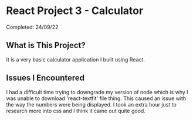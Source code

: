 # **React Project 3 - Calculator**
Completed: 24/09/22
&nbsp;

## What is This Project?
It is a very basic calculator application I built using React. 
&nbsp;

## Issues I Encountered
I had a difficult time trying to downgrade my version of node which is why I was unable to download 'react-textfit' file thing.
This caused an issue with the way the numbers were being displayed.
I took an extra hour just to research more into css and I think it came out quite good.
